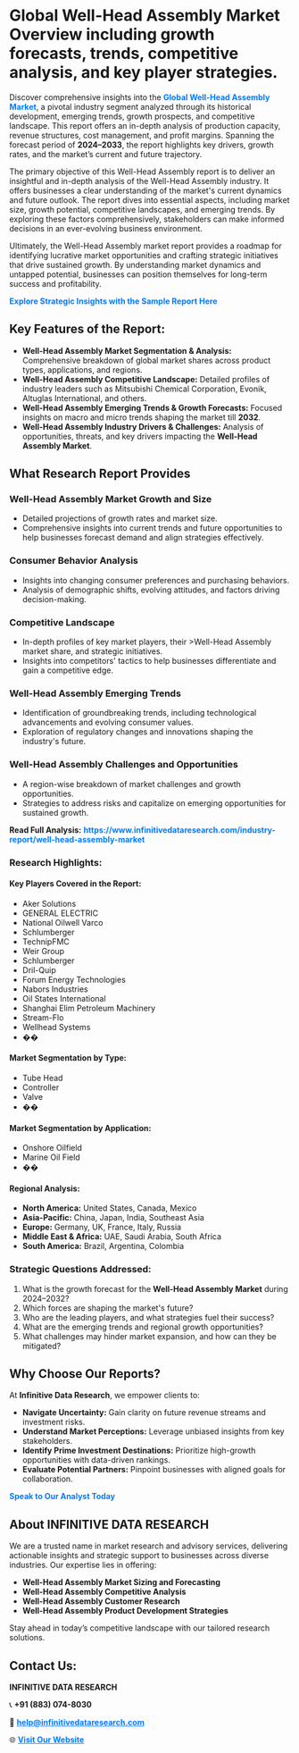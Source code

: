 <h1>Global Well-Head Assembly Market Overview including growth forecasts, trends, competitive analysis, and key player strategies.</h1>
<p>
Discover comprehensive insights into the 
<a href="https://www.infinitivedataresearch.com/industry-report/well-head-assembly-market" rel="dofollow" style="color: #007BFF; text-decoration: none;"><strong>Global Well-Head Assembly Market</strong></a>, a pivotal industry segment analyzed through its historical development, emerging trends, growth prospects, and competitive landscape. This report offers an in-depth analysis of production capacity, revenue structures, cost management, and profit margins. Spanning the forecast period of <strong>2024–2033</strong>, the report highlights key drivers, growth rates, and the market’s current and future trajectory.
</p>
<p>
The primary objective of this Well-Head Assembly report is to deliver an insightful and in-depth analysis of the Well-Head Assembly industry. It offers businesses a clear understanding of the market's current dynamics and future outlook. The report dives into essential aspects, including market size, growth potential, competitive landscapes, and emerging trends. By exploring these factors comprehensively, stakeholders can make informed decisions in an ever-evolving business environment.
</p>
<p>
Ultimately, the Well-Head Assembly market report provides a roadmap for identifying lucrative market opportunities and crafting strategic initiatives that drive sustained growth. By understanding market dynamics and untapped potential, businesses can position themselves for long-term success and profitability.
</p>
<p>
<a href="https://www.infinitivedataresearch.com/request-sample/reportId=108033" style="color: #007BFF; text-decoration: none;"><strong>Explore Strategic Insights with the Sample Report Here</strong></a>
</p>

<h2>Key Features of the Report:</h2>
<ul>
<li><strong>Well-Head Assembly Market Segmentation & Analysis:</strong> Comprehensive breakdown of global market shares across product types, applications, and regions.</li>
<li><strong>Well-Head Assembly Competitive Landscape:</strong> Detailed profiles of industry leaders such as Mitsubishi Chemical Corporation, Evonik, Altuglas International, and others.</li>
<li><strong>Well-Head Assembly Emerging Trends & Growth Forecasts:</strong> Focused insights on macro and micro trends shaping the market till <strong>2032</strong>.</li>
<li><strong>Well-Head Assembly Industry Drivers & Challenges:</strong> Analysis of opportunities, threats, and key drivers impacting the <strong>Well-Head Assembly Market</strong>.</li>
</ul>

<h2>What Research Report Provides</h2>
<h3>Well-Head Assembly Market Growth and Size</h3>
<ul>
<li>Detailed projections of growth rates and market size.</li>
<li>Comprehensive insights into current trends and future opportunities to help businesses forecast demand and align strategies effectively.</li>
</ul>

<h3>Consumer Behavior Analysis</h3>
<ul>
<li>Insights into changing consumer preferences and purchasing behaviors.</li>
<li>Analysis of demographic shifts, evolving attitudes, and factors driving decision-making.</li>
</ul>

<h3>Competitive Landscape</h3>
<ul>
<li>In-depth profiles of key market players, their >Well-Head Assembly market share, and strategic initiatives.</li>
<li>Insights into competitors' tactics to help businesses differentiate and gain a competitive edge.</li>
</ul>

<h3>Well-Head Assembly Emerging Trends</h3>
<ul>
<li>Identification of groundbreaking trends, including technological advancements and evolving consumer values.</li>
<li>Exploration of regulatory changes and innovations shaping the industry's future.</li>
</ul>

<h3>Well-Head Assembly Challenges and Opportunities</h3>
<ul>
<li>A region-wise breakdown of market challenges and growth opportunities.</li>
<li>Strategies to address risks and capitalize on emerging opportunities for sustained growth.</li>
</ul>
<p><strong>Read Full Analysis:</strong> <a href="https://www.infinitivedataresearch.com/industry-report/well-head-assembly-market" rel="dofollow" style="color: #007BFF; text-decoration: none;"><strong>https://www.infinitivedataresearch.com/industry-report/well-head-assembly-market</strong></a></p>
<h3>Research Highlights:</h3>
<h4>Key Players Covered in the Report:</h4>
<ul><li>Aker Solutions</li><li>GENERAL ELECTRIC</li><li>National Oilwell Varco</li><li>Schlumberger</li><li>TechnipFMC</li><li>Weir Group</li><li>Schlumberger</li><li>Dril-Quip</li><li>Forum Energy Technologies</li><li>Nabors Industries</li><li>Oil States International</li><li>Shanghai Elim Petroleum Machinery</li><li>Stream-Flo</li><li>Wellhead Systems</li><li>��</li></ul>
<h4>Market Segmentation by Type:</h4>
<ul><li>Tube Head</li><li>Controller</li><li>Valve</li><li>��</li></ul>
<h4>Market Segmentation by Application:</h4>
<ul><li>Onshore Oilfield</li><li>Marine Oil Field</li><li>��</li></ul>

<h4>Regional Analysis:</h4>
<ul>
<li><strong>North America:</strong> United States, Canada, Mexico</li>
<li><strong>Asia-Pacific:</strong> China, Japan, India, Southeast Asia</li>
<li><strong>Europe:</strong> Germany, UK, France, Italy, Russia</li>
<li><strong>Middle East & Africa:</strong> UAE, Saudi Arabia, South Africa</li>
<li><strong>South America:</strong> Brazil, Argentina, Colombia</li>
</ul>

<h3>Strategic Questions Addressed:</h3>
<ol>
<li>What is the growth forecast for the <strong>Well-Head Assembly Market</strong> during 2024–2032?</li>
<li>Which forces are shaping the market's future?</li>
<li>Who are the leading players, and what strategies fuel their success?</li>
<li>What are the emerging trends and regional growth opportunities?</li>
<li>What challenges may hinder market expansion, and how can they be mitigated?</li>
</ol>

<h2>Why Choose Our Reports?</h2>
<p>At <strong>Infinitive Data Research</strong>, we empower clients to:</p>
<ul>
<li><strong>Navigate Uncertainty:</strong> Gain clarity on future revenue streams and investment risks.</li>
<li><strong>Understand Market Perceptions:</strong> Leverage unbiased insights from key stakeholders.</li>
<li><strong>Identify Prime Investment Destinations:</strong> Prioritize high-growth opportunities with data-driven rankings.</li>
<li><strong>Evaluate Potential Partners:</strong> Pinpoint businesses with aligned goals for collaboration.</li>
</ul>
<p><a href="https://www.infinitivedataresearch.com/industry-report/well-head-assembly-market" rel="dofollow" style="color: #007BFF; text-decoration: none;"><strong>Speak to Our Analyst Today</strong></a></p>

<h2>About INFINITIVE DATA RESEARCH</h2>
<p>We are a trusted name in market research and advisory services, delivering actionable insights and strategic support to businesses across diverse industries. Our expertise lies in offering:</p>
<ul>
<li><strong>Well-Head Assembly Market Sizing and Forecasting</strong></li>
<li><strong>Well-Head Assembly Competitive Analysis</strong></li>
<li><strong>Well-Head Assembly Customer Research</strong></li>
<li><strong>Well-Head Assembly Product Development Strategies</strong></li>
</ul>
<p>Stay ahead in today’s competitive landscape with our tailored research solutions.</p>

<h2>Contact Us:</h2>
<p><strong>INFINITIVE DATA RESEARCH</strong></p>
<p>📞 <strong>+91 (883) 074-8030</strong></p>
<p>📧 <strong><a href="mailto:help@infinitivedataresearch.com" style="color: #007BFF;">help@infinitivedataresearch.com</a></strong></p>
<p>🌐 <strong><a href="https://www.infinitivedataresearch.com" rel="dofollow" style="color: #007BFF;">Visit Our Website</a></strong></p>